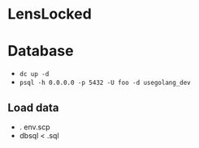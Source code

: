 # LensLocked

# Database
 - `dc up -d`
 - `psql -h 0.0.0.0 -p 5432 -U foo -d usegolang_dev`

## Load data
 - . env.scp
 - dbsql < <name>.sql
